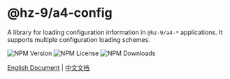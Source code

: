 # @hz-9/a4-config

A library for loading configuration information in `@hz-9/a4-*` applications. It supports multiple configuration loading schemes.

![NPM Version][npm-version-url] ![NPM License][npm-license-url] ![NPM Downloads][npm-downloads-url]

[npm-version-url]: https://img.shields.io/npm/v/@hz-9/a4-config
[npm-license-url]: https://img.shields.io/npm/l/@hz-9/a4-config
[npm-downloads-url]: https://img.shields.io/npm/d18m/@hz-9/a4-config

[English Document](https://hz-9.github.io/a4/guide/a4-config/) | [中文文档](https://hz-9.github.io/a4/zh-CN/guide/a4-config/)
